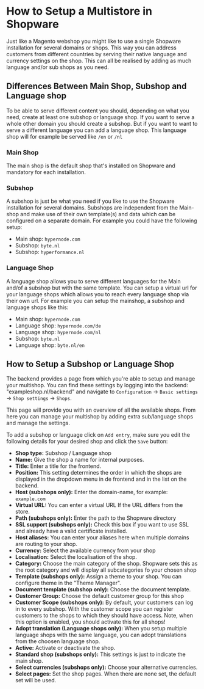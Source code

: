 <!-- source: https://support.hypernode.com/en/ecommerce/shopware/how-to-setup-a-multistore-in-shopware/ -->

# How to Setup a Multistore in Shopware

Just like a Magento webshop you might like to use a single Shopware installation for several domains or shops. This way you can address customers from different countries by serving their native language and currency settings on the shop. This can all be realised by adding as much language and/or sub shops as you need.

## Differences Between Main Shop, Subshop and Language shop

To be able to serve different content you should, depending on what you need, create at least one subshop or language shop. If you want to serve a whole other domain you should create a subshop. But if you want to want to serve a different language you can add a language shop. This language shop will for example be served like `/en` or `/nl`

### Main Shop

The main shop is the default shop that's installed on Shopware and mandatory for each installation.

### Subshop

A subshop is just be what you need if you like to use the Shopware installation for several domains. Subshops are independent from the Main-shop and make use of their own template(s) and data which can be configured on a separate domain. For example you could have the following setup:

- Main shop: `hypernode.com`
- Subshop: `byte.nl`
- Subshop: `hyperformance.nl`

### Language Shop

A language shop allows you to serve different languages for the Main and/of a subshop but with the same template. You can setup a virtual url for your language shops which allows you to reach every language shop via their own url. For example you can setup the mainshop, a subshop and language shops like this:

- Main shop: `hypernode.com`
- Language shop: `hypernode.com/de`
- Language shop: `hypernode.com/nl`
- Subshop: `byte.nl`
- Language shop: `byte.nl/en`

## How to Setup a Subshop or Language Shop

The backend provides a page from which you're able to setup and manage your multishop. You can find these settings by logging into the backend: "exampleshop.nl/backend" and navigate to `Configuration` -> `Basic settings` -> `Shop settings` -> `Shops`.

This page will provide you with an overview of all the available shops. From here you can manage your multishop by adding extra sub/language shops and manage the settings.

To add a subshop or language click on `Add entry`, make sure you edit the following details for your desired shop and click the `Save` button:

- **Shop type:** Subshop / Language shop
- **Name:** Give the shop a name for internal purposes.
- **Title:** Enter a title for the frontend.
- **Position:** This setting determines the order in which the shops are displayed in the dropdown menu in de frontend and in the list on the backend.
- **Host (subshops only):** Enter the domain-name, for example: `example.com`
- **Virtual URL:** You can enter a virtual URL If the URL differs from the store.
- **Path (subshops only):** Enter the path to the Shopware directory
- **SSL support (subshops only):** Check this box if you want to use SSL and already have a valid certificate installed.
- **Host aliases:** You can enter your aliases here when multiple domains are routing to your shop.
- **Currency:** Select the available currency from your shop
- **Localisation:** Select the localisation of the shop.
- **Category:** Choose the main category of the shop. Shopware sets this as the root category and will display all subcategories fo your chosen shop
- **Template (subshops only):** Assign a theme to your shop. You can configure theme in the "Theme Manager".
- **Document template (subshop only):** Choose the document template.
- **Customer Group:** Choose the default customer group for this shop
- **Customer Scope (subshops only):** By default, your customers can log in to every subshop. With the customer scope you can register customers to the shops to which they should have access. Note, when this option is enabled, you should activate this for all shops!
- **Adopt translation (Language shops only):** When you setup multiple language shops with the same language, you can adopt translations from the choosen language shop.
- **Active:** Activate or deactivate the shop.
- **Standard shop (subshops only):** This settings is just to indicate the main shop.
- **Select currencies (subshops only):** Choose your alternative currencies.
- **Select pages:** Set the shop pages. When there are none set, the default set will be used.
